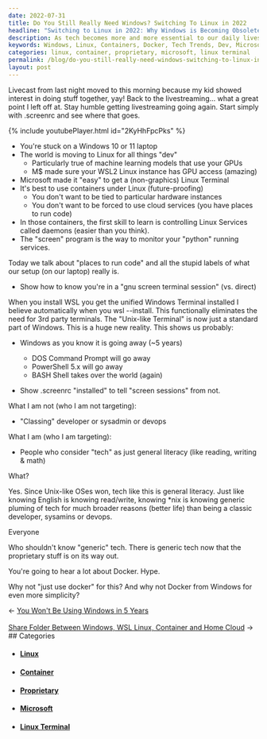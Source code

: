 ```yaml
---
date: 2022-07-31
title: Do You Still Really Need Windows? Switching To Linux in 2022
headline: "Switching to Linux in 2022: Why Windows is Becoming Obsolete and Why Containers Under Linux are the Best Way to Future-Proof Your Work"
description: As tech becomes more and more essential to our daily lives, I'm discussing the importance of understanding generic tech, and why Windows is becoming obsolete. I'm exploring why Linux is the way to go, and why using containers under Linux is the best way to future-proof your work. I'm also discussing why Docker should be used from Windows and why it's important. Join me as I explain why it's essential to keep up with tech trends.
keywords: Windows, Linux, Containers, Docker, Tech Trends, Dev, Microsoft, Linux Terminal, Future-Proofing, Generic Tech, Proprietary, Literacy
categories: linux, container, proprietary, microsoft, linux terminal
permalink: /blog/do-you-still-really-need-windows-switching-to-linux-in-2022/
layout: post
---
```



Livecast from last night moved to this morning because my kid showed interest
in doing stuff together, yay! Back to the livestreaming... what a great point I
left off at. Stay humble getting livestreaming going again. Start simply with
.screenrc and see where that goes.

{% include youtubePlayer.html id="2KyHhFpcPks" %}

- You're stuck on a Windows 10 or 11 laptop
- The world is moving to Linux for all things "dev"
  - Particularly true of machine learning models that use your GPUs
  - M$ made sure your WSL2 Linux instance has GPU access (amazing)
- Microsoft made it "easy" to get a (non-graphics) Linux Terminal
- It's best to use containers under Linux (future-proofing)
  - You don't want to be tied to particular hardware instances
  - You don't want to be forced to use cloud services (you have places to run
    code)
- In those containers, the first skill to learn is controlling Linux Services
  called daemons (easier than you think).
- The "screen" program is the way to monitor your "python" running services.

Today we talk about "places to run code" and all the stupid labels of what our
setup (on our laptop) really is.

- Show how to know you're in a "gnu screen terminal session" (vs. direct)

When you install WSL you get the unified Windows Terminal installed I believe
automatically when you wsl --install. This functionally eliminates the need for
3rd party terminals. The "Unix-like Terminal" is now just a standard part of
Windows. This is a huge new reality. This shows us probably:

- Windows as you know it is going away (~5 years)
  - DOS Command Prompt will go away
  - PowerShell 5.x will go away
  - BASH Shell takes over the world (again)

- Show .screenrc "installed" to tell "screen sessions" from not.

What I am not (who I am not targeting):
- "Classing" developer or sysadmin or devops

What I am (who I am targeting):
- People who consider "tech" as just general literacy (like reading, writing &
  math)

What?

Yes. Since Unix-like OSes won, tech like this is general literacy. Just like
knowing English is knowing read/write, knowing \*nix is knowing generic pluming
of tech for much broader reasons (better life) than being a classic developer,
sysamins or devops.

Everyone

Who shouldn't know "generic" tech. There is generic tech now that the
proprietary stuff is on its way out.

You're going to hear a lot about Docker. Hype.

Why not "just use docker" for this? And why not Docker from Windows for even
more simplicity?


<div class="arrow-links"><div class="post-nav-prev"><span class="arrow">&larr;&nbsp;</span><a href="/blog/you-won-t-be-using-windows-in-5-years/">You Won't Be Using Windows in 5 Years</a></div> &nbsp; <div class="post-nav-next"><a href="/blog/share-folder-between-windows-wsl-linux-container-and-home-cloud/">Share Folder Between Windows, WSL Linux, Container and Home Cloud</a><span class="arrow">&nbsp;&rarr;</span></div></div>
## Categories

<ul>
<li><h4><a href='/linux/'>Linux</a></h4></li>
<li><h4><a href='/container/'>Container</a></h4></li>
<li><h4><a href='/proprietary/'>Proprietary</a></h4></li>
<li><h4><a href='/microsoft/'>Microsoft</a></h4></li>
<li><h4><a href='/linux-terminal/'>Linux Terminal</a></h4></li></ul>